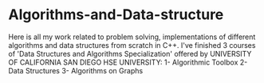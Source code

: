 # Algorithms-and-Data-structure
Here is all my work related to problem solving, implementations of different algorithms and data structures from scratch in C++.
I've finished 3 courses of 'Data Structures and Algorithms Specialization' offered by UNIVERSITY OF CALIFORNIA SAN DIEGO
HSE UNIVERSITY:
1- Algorithmic Toolbox
2- Data Structures
3- Algorithms on Graphs
